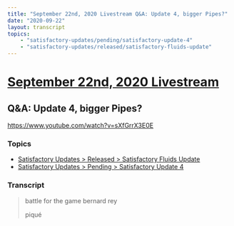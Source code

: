 ```yaml
---
title: "September 22nd, 2020 Livestream Q&A: Update 4, bigger Pipes?"
date: "2020-09-22"
layout: transcript
topics:
    - "satisfactory-updates/pending/satisfactory-update-4"
    - "satisfactory-updates/released/satisfactory-fluids-update"
---
```

# [September 22nd, 2020 Livestream](../2020-09-22.md)
## Q&A: Update 4, bigger Pipes?
https://www.youtube.com/watch?v=sXfGrrX3E0E

### Topics
* [Satisfactory Updates > Released > Satisfactory Fluids Update](../topics/satisfactory-updates/released/satisfactory-fluids-update.md)
* [Satisfactory Updates > Pending > Satisfactory Update 4](../topics/satisfactory-updates/pending/satisfactory-update-4.md)

### Transcript

> battle for the game bernard rey
> 
> piqué
> 
